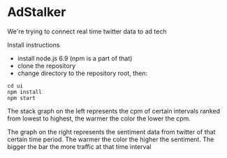 # AdStalker

We're trying to connect real time twitter data to ad tech



Install instructions
- install node.js 6.9 (npm is a part of that)
- clone the repository
- change directory to the repository root, then:

```
cd ui
npm install
npm start
```

The stack graph on the left represents the cpm of certain intervals
ranked from lowest to highest, the warmer the color the lower the cpm.

The graph on the right represents the sentiment data from twitter 
of that certain time period. The warmer the color the higher the 
sentiment. The bigger the bar the more traffic at that time interval

